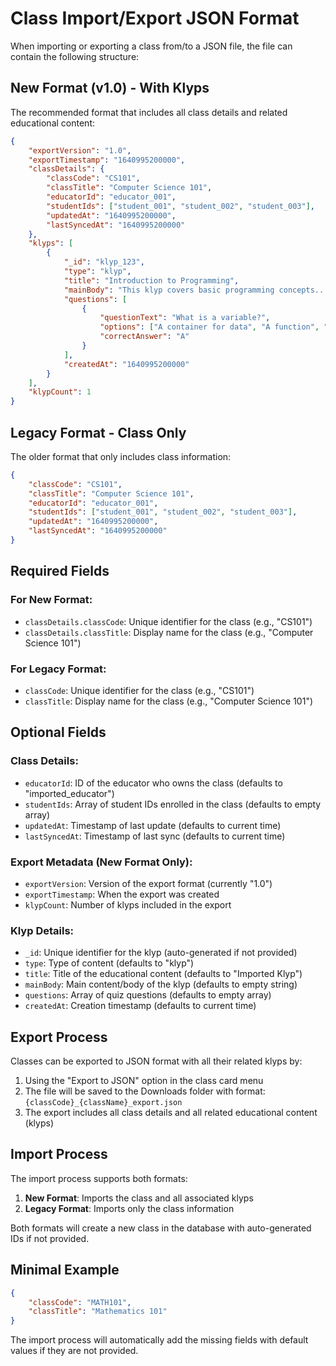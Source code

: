 # Class Import/Export JSON Format

When importing or exporting a class from/to a JSON file, the file can contain the following structure:

## New Format (v1.0) - With Klyps

The recommended format that includes all class details and related educational content:

```json
{
    "exportVersion": "1.0",
    "exportTimestamp": "1640995200000",
    "classDetails": {
        "classCode": "CS101",
        "classTitle": "Computer Science 101",
        "educatorId": "educator_001",
        "studentIds": ["student_001", "student_002", "student_003"],
        "updatedAt": "1640995200000",
        "lastSyncedAt": "1640995200000"
    },
    "klyps": [
        {
            "_id": "klyp_123",
            "type": "klyp",
            "title": "Introduction to Programming",
            "mainBody": "This klyp covers basic programming concepts...",
            "questions": [
                {
                    "questionText": "What is a variable?",
                    "options": ["A container for data", "A function", "A loop", "An operator"],
                    "correctAnswer": "A"
                }
            ],
            "createdAt": "1640995200000"
        }
    ],
    "klypCount": 1
}
```

## Legacy Format - Class Only

The older format that only includes class information:

```json
{
    "classCode": "CS101",
    "classTitle": "Computer Science 101",
    "educatorId": "educator_001",
    "studentIds": ["student_001", "student_002", "student_003"],
    "updatedAt": "1640995200000",
    "lastSyncedAt": "1640995200000"
}
```

## Required Fields

### For New Format:
- `classDetails.classCode`: Unique identifier for the class (e.g., "CS101")
- `classDetails.classTitle`: Display name for the class (e.g., "Computer Science 101")

### For Legacy Format:
- `classCode`: Unique identifier for the class (e.g., "CS101")
- `classTitle`: Display name for the class (e.g., "Computer Science 101")

## Optional Fields

### Class Details:
- `educatorId`: ID of the educator who owns the class (defaults to "imported_educator")
- `studentIds`: Array of student IDs enrolled in the class (defaults to empty array)
- `updatedAt`: Timestamp of last update (defaults to current time)
- `lastSyncedAt`: Timestamp of last sync (defaults to current time)

### Export Metadata (New Format Only):
- `exportVersion`: Version of the export format (currently "1.0")
- `exportTimestamp`: When the export was created
- `klypCount`: Number of klyps included in the export

### Klyp Details:
- `_id`: Unique identifier for the klyp (auto-generated if not provided)
- `type`: Type of content (defaults to "klyp")
- `title`: Title of the educational content (defaults to "Imported Klyp")
- `mainBody`: Main content/body of the klyp (defaults to empty string)
- `questions`: Array of quiz questions (defaults to empty array)
- `createdAt`: Creation timestamp (defaults to current time)

## Export Process

Classes can be exported to JSON format with all their related klyps by:
1. Using the "Export to JSON" option in the class card menu
2. The file will be saved to the Downloads folder with format: `{classCode}_{className}_export.json`
3. The export includes all class details and all related educational content (klyps)

## Import Process

The import process supports both formats:
1. **New Format**: Imports the class and all associated klyps
2. **Legacy Format**: Imports only the class information

Both formats will create a new class in the database with auto-generated IDs if not provided.

## Minimal Example

```json
{
    "classCode": "MATH101",
    "classTitle": "Mathematics 101"
}
```

The import process will automatically add the missing fields with default values if they are not provided.
